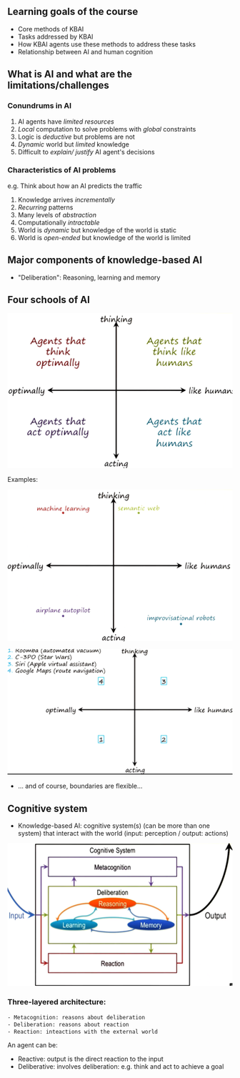 ## Learning goals of the course

- Core methods of KBAI
- Tasks addressed by KBAI
- How KBAI agents use these methods to address these tasks
- Relationship between AI and human cognition

## What is AI and what are the limitations/challenges

### Conundrums in AI  

1. AI agents have *limited resources*
2. *Local* computation to solve problems with *global* constraints
3. Logic is *deductive* but problems are not
4. *Dynamic* world but *limited* knowledge
5. Difficult to *explain/ justify* AI agent's decisions  

### Characteristics of AI problems

e.g. Think about how an AI predicts the traffic  

1. Knowledge arrives *incrementally*
2. *Recurring* patterns
3. Many levels of *abstraction*
4. Computationally *intractable*
5. World is *dynamic* but knowledge of the world is static
6. World is *open-ended* but knowledge of the world is limited

## Major components of knowledge-based AI

- "Deliberation": Reasoning, learning and memory
 
## Four schools of AI

![quadrant](img/4Schools.png)

Examples:

![quadrant_eg1](img/4SchoolsExamples.png)

![quadrant_eg2](img/4SchoolsExamples2.png)

- ... and of course, boundaries are flexible...


## Cognitive system

- Knowledge-based AI: cognitive system(s) (can be more than one system) that interact with the world (input: perception / output: actions)

![cognitive_system](img/cognitiveSystem.png)


### Three-layered architecture:

    - Metacognition: reasons about deliberation
    - Deliberation: reasons about reaction
    - Reaction: inteactions with the external world

An agent can be:
- Reactive: output is the direct reaction to the input
- Deliberative: involves deliberation: e.g. think and act to achieve a goal